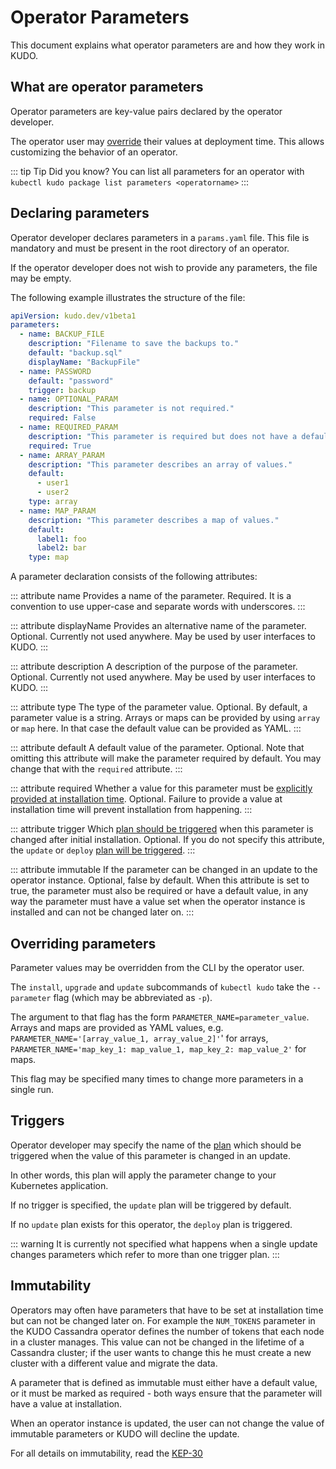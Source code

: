 # Operator Parameters

This document explains what operator parameters are and how they work in KUDO.

## What are operator parameters

Operator parameters are key-value pairs declared by the operator developer.

The operator user may [override](#overriding-parameters) their values at deployment time.
This allows customizing the behavior of an operator.

::: tip Tip
Did you know? You can list all parameters for an operator with `kubectl kudo package list parameters <operatorname>`
:::

## Declaring parameters

Operator developer declares parameters in a `params.yaml` file.
This file is mandatory and must be present in the root directory of an operator.

If the operator developer does not wish to provide any parameters, the file may be empty.

The following example illustrates the structure of the file:

```yaml
apiVersion: kudo.dev/v1beta1
parameters:
  - name: BACKUP_FILE
    description: "Filename to save the backups to."
    default: "backup.sql"
    displayName: "BackupFile"
  - name: PASSWORD
    default: "password"
    trigger: backup
  - name: OPTIONAL_PARAM
    description: "This parameter is not required."
    required: False
  - name: REQUIRED_PARAM
    description: "This parameter is required but does not have a default value."
    required: True
  - name: ARRAY_PARAM
    description: "This parameter describes an array of values."
    default:
      - user1
      - user2
    type: array
  - name: MAP_PARAM
    description: "This parameter describes a map of values."
    default:
      label1: foo
      label2: bar
    type: map
```

A parameter declaration consists of the following attributes:

::: attribute name
Provides a name of the parameter. Required.
It is a convention to use upper-case and separate words with underscores.
:::

::: attribute displayName
Provides an alternative name of the parameter. Optional.
Currently not used anywhere.
May be used by user interfaces to KUDO.
:::

::: attribute description
A description of the purpose of the parameter. Optional.
Currently not used anywhere.
May be used by user interfaces to KUDO.
:::

::: attribute type
The type of the parameter value. Optional.
By default, a parameter value is a string. Arrays or maps can be provided by using `array` or `map` here.
In that case the default value can be provided as YAML.
:::

::: attribute default
A default value of the parameter. Optional.
Note that omitting this attribute will make the parameter required by default.
You may change that with the `required` attribute.
:::

::: attribute required
Whether a value for this parameter must be [explicitly provided at installation time](#overriding-parameters). Optional.
Failure to provide a value at installation time will prevent installation from happening.
:::

::: attribute trigger
Which [plan should be triggered](#triggers) when this parameter is changed after initial installation. Optional.
If you do not specify this attribute, the `update` or `deploy` [plan will be triggered](#triggers).
:::

::: attribute immutable
If the parameter can be changed in an update to the operator instance. Optional, false by default.
When this attribute is set to true, the parameter must also be required or have a default value, in any way the parameter
must have a value set when the operator instance is installed and can not be changed later on.
:::

## Overriding parameters

Parameter values may be overridden from the CLI by the operator user.

The `install`, `upgrade` and `update` subcommands of `kubectl kudo` take the `--parameter` flag
(which may be abbreviated as `-p`).

The argument to that flag has the form `PARAMETER_NAME=parameter_value`.
Arrays and maps are provided as YAML values, e.g. `PARAMETER_NAME='[array_value_1, array_value_2]'`' for arrays, `PARAMETER_NAME='map_key_1: map_value_1, map_key_2: map_value_2'` for maps.

This flag may be specified many times to change more parameters in a single run.

## Triggers

Operator developer may specify the name of the [plan](plans.md) which should be triggered
when the value of this parameter is changed in an update.

In other words, this plan will apply the parameter change to your Kubernetes application.

If no trigger is specified, the `update` plan will be triggered by default.

If no `update` plan exists for this operator, the `deploy` plan is triggered.

::: warning
It is currently not specified what happens when a single update changes parameters which refer
to more than one trigger plan.
:::

## Immutability

Operators may often have parameters that have to be set at installation time but can not be changed later on. For example
the `NUM_TOKENS` parameter in the KUDO Cassandra operator defines the number of tokens that each node in a cluster manages.
This value can not be changed in the lifetime of a Cassandra cluster; if the user wants to change this he must create a new
cluster with a different value and migrate the data.

A parameter that is defined as immutable must either have a default value, or it must be marked as required - both ways
ensure that the parameter will have a value at installation. 

When an operator instance is updated, the user can not change the value of immutable parameters or KUDO will decline the
update.

For all details on immutability, read the [KEP-30](https://github.com/kudobuilder/kudo/blob/main/keps/0030-immutable-parameters.md) 